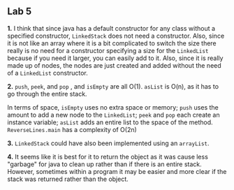 
Lab 5
--------

**1.** I think that since java has a default constructor for any class
 without a specified constructor, `LinkedStack` does not need a constructor. 
 Also, since it is not like an array where it is a bit complicated to switch the size
 there really is no need for a constructor specifying a size for the `LinkedList` because
 if you need it larger, you can easily add to it. Also, since it is really made
 up of nodes, the nodes are just created and added without the need of a `LinkedList` constructor.

**2.** `push`, `peek`, and `pop` , and `isEmpty` are all O(1). `asList` is 
O(n), as it has to go through the entire stack.

In terms of space, `isEmpty` uses no extra space or memory; `push` uses the 
amount to add a new node to the `LinkedList`; `peek` and `pop` each 
create an instance variable; `asList` adds an entire list to the space 
of the method.  `ReverseLines.main` has a complexity of O(2n)

**3.** `LinkedStack` could have also been implemented using an `arrayList`.

**4.** It seems like it is best for it to return the object as
it was cause less "garbage" for java to clean up rather than if there 
is an entire stack. However, sometimes within a program it may be easier and more
clear if the stack was returned rather than the object. 
